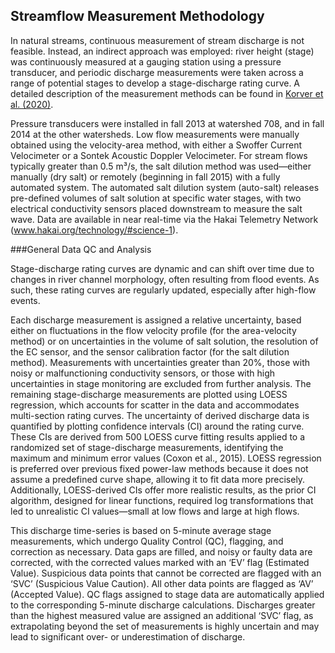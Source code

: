 ## Streamflow Measurement Methodology 

In natural streams, continuous measurement of stream discharge is not feasible. Instead, an indirect approach was employed: river height (stage) was continuously measured at a gauging station using a pressure transducer, and periodic discharge measurements were taken across a range of potential stages to develop a stage-discharge rating curve. A detailed description of the measurement methods can be found in [Korver et al. (2020)](https://essd.copernicus.org/articles/14/4231/2022/essd-14-4231-2022.pdf).

Pressure transducers were installed in fall 2013 at watershed 708, and in fall 2014 at the other watersheds. Low flow measurements were manually obtained using the velocity-area method, with either a Swoffer Current Velocimeter or a Sontek Acoustic Doppler Velocimeter. For stream flows typically greater than 0.5 m³/s, the salt dilution method was used—either manually (dry salt) or remotely (beginning in fall 2015) with a fully automated system. The automated salt dilution system (auto-salt) releases pre-defined volumes of salt solution at specific water stages, with two electrical conductivity sensors placed downstream to measure the salt wave. Data are available in near real-time via the Hakai Telemetry Network (www.hakai.org/technology/#science-1).

###General Data QC and Analysis

Stage-discharge rating curves are dynamic and can shift over time due to changes in river channel morphology, often resulting from flood events. As such, these rating curves are regularly updated, especially after high-flow events.

Each discharge measurement is assigned a relative uncertainty, based either on fluctuations in the flow velocity profile (for the area-velocity method) or on uncertainties in the volume of salt solution, the resolution of the EC sensor, and the sensor calibration factor (for the salt dilution method). Measurements with uncertainties greater than 20%, those with noisy or malfunctioning conductivity sensors, or those with high uncertainties in stage monitoring are excluded from further analysis. The remaining stage-discharge measurements are plotted using LOESS regression, which accounts for scatter in the data and accommodates multi-section rating curves. The uncertainty of derived discharge data is quantified by plotting confidence intervals (CI) around the rating curve. These CIs are derived from 500 LOESS curve fitting results applied to a randomized set of stage-discharge measurements, identifying the maximum and minimum error values (Coxon et al., 2015). LOESS regression is preferred over previous fixed power-law methods because it does not assume a predefined curve shape, allowing it to fit data more precisely. Additionally, LOESS-derived CIs offer more realistic results, as the prior CI algorithm, designed for linear functions, required log transformations that led to unrealistic CI values—small at low flows and large at high flows.

This discharge time-series is based on 5-minute average stage measurements, which undergo Quality Control (QC), flagging, and correction as necessary. Data gaps are filled, and noisy or faulty data are corrected, with the corrected values marked with an ‘EV’ flag (Estimated Value). Suspicious data points that cannot be corrected are flagged with an ‘SVC’ (Suspicious Value Caution). All other data points are flagged as ‘AV’ (Accepted Value). QC flags assigned to stage data are automatically applied to the corresponding 5-minute discharge calculations. Discharges greater than the highest measured value are assigned an additional ‘SVC’ flag, as extrapolating beyond the set of measurements is highly uncertain and may lead to significant over- or underestimation of discharge.

